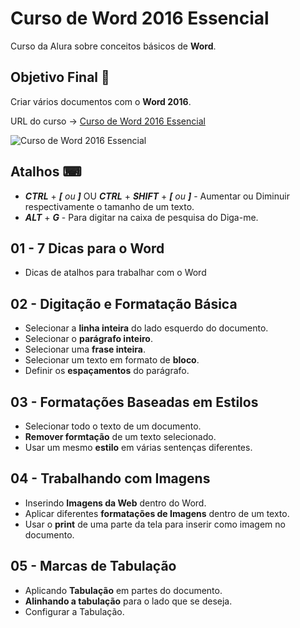 # Curso de Word 2016 Essencial

Curso da Alura sobre conceitos básicos de **Word**.

## Objetivo Final &#x1F3AF;

Criar vários documentos com o **Word 2016**.

URL do curso -> [Curso de Word 2016 Essencial](https://www.youtube.com/playlist?list=PLHz_AreHm4dkxM_0dinX7l_WUxpG-VrC-)

![Curso de Word 2016 Essencial](https://i.ytimg.com/vi/59lDXVkqlqQ/hqdefault.jpg?sqp=-oaymwEXCNACELwBSFryq4qpAwkIARUAAIhCGAE=&rs=AOn4CLApNneJeoB3c-ngqE8AgKBqvsi2FA)

## Atalhos &#x2328;
* ***CTRL*** + ***[*** *ou* ***]*** OU ***CTRL*** + ***SHIFT*** + ***[*** *ou* ***]*** - Aumentar ou Diminuir respectivamente o tamanho de um texto.
* ***ALT*** + ***G*** - Para digitar na caixa de pesquisa do Diga-me.

## 01 - 7 Dicas para o Word
* Dicas de atalhos para trabalhar com o Word

## 02 - Digitação e Formatação Básica
* Selecionar a **linha inteira** do lado esquerdo do documento.
* Selecionar o **parágrafo inteiro**.
* Selecionar uma **frase inteira**.
* Selecionar um texto em formato de **bloco**.
* Definir os **espaçamentos** do parágrafo.

## 03 - Formatações Baseadas em Estilos
* Selecionar todo o texto de um documento.
* **Remover formtação** de um texto selecionado.
* Usar um mesmo **estilo** em várias sentenças diferentes.

## 04 - Trabalhando com Imagens
* Inserindo **Imagens da Web** dentro do Word.
* Aplicar diferentes **formatações de Imagens** dentro de um texto.
* Usar o **print** de uma parte da tela para inserir como imagem no documento.

## 05 - Marcas de Tabulação
* Aplicando **Tabulação** em partes do documento.
* **Alinhando a tabulação** para o lado que se deseja.
* Configurar a Tabulação.
